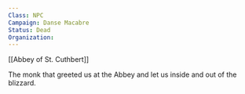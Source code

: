 ```yaml
---
Class: NPC
Campaign: Danse Macabre
Status: Dead
Organization:
---
```

[[Abbey of St. Cuthbert]]

The monk that greeted us at the Abbey and let us inside and out of the blizzard.